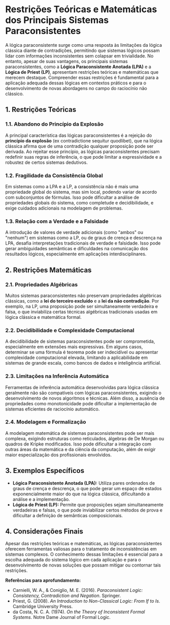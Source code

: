 
# Restrições Teóricas e Matemáticas dos Principais Sistemas Paraconsistentes

A lógica paraconsistente surge como uma resposta às limitações da lógica clássica diante de contradições, permitindo que sistemas lógicos possam lidar com informações inconsistentes sem colapsar em trivialidade. No entanto, apesar de suas vantagens, os principais sistemas paraconsistentes, como a **Lógica Paraconsistente Anotada (LPA)** e a **Lógica de Priest (LP)**, apresentam restrições teóricas e matemáticas que merecem destaque. Compreender essas restrições é fundamental para a aplicação adequada dessas lógicas em contextos práticos e para o desenvolvimento de novas abordagens no campo do raciocínio não clássico.

## 1. Restrições Teóricas

### 1.1. Abandono do Princípio da Explosão

A principal característica das lógicas paraconsistentes é a rejeição do **princípio da explosão** (ex contradictione sequitur quodlibet), que na lógica clássica afirma que de uma contradição qualquer proposição pode ser derivada. Ao rejeitar esse princípio, as lógicas paraconsistentes precisam redefinir suas regras de inferência, o que pode limitar a expressividade e a robustez de certos sistemas dedutivos.

### 1.2. Fragilidade da Consistência Global

Em sistemas como a LPA e a LP, a consistência não é mais uma propriedade global do sistema, mas sim local, podendo variar de acordo com subconjuntos de fórmulas. Isso pode dificultar a análise de propriedades globais do sistema, como completude e decidibilidade, e exige cuidados adicionais na modelagem de problemas.

### 1.3. Relação com a Verdade e a Falsidade

A introdução de valores de verdade adicionais (como "ambos" ou "nenhum") em sistemas como a LP, ou de graus de crença e descrença na LPA, desafia interpretações tradicionais de verdade e falsidade. Isso pode gerar ambiguidades semânticas e dificuldades na comunicação dos resultados lógicos, especialmente em aplicações interdisciplinares.

## 2. Restrições Matemáticas

### 2.1. Propriedades Algébricas

Muitos sistemas paraconsistentes não preservam propriedades algébricas clássicas, como a **lei do terceiro excluído** e a **lei da não contradição**. Por exemplo, na LP, uma proposição pode ser simultaneamente verdadeira e falsa, o que inviabiliza certas técnicas algébricas tradicionais usadas em lógica clássica e matemática formal.

### 2.2. Decidibilidade e Complexidade Computacional

A decidibilidade de sistemas paraconsistentes pode ser comprometida, especialmente em extensões mais expressivas. Em alguns casos, determinar se uma fórmula é teorema pode ser indecidível ou apresentar complexidade computacional elevada, limitando a aplicabilidade em sistemas de grande escala, como bancos de dados e inteligência artificial.

### 2.3. Limitações na Inferência Automática

Ferramentas de inferência automática desenvolvidas para lógica clássica geralmente não são compatíveis com lógicas paraconsistentes, exigindo o desenvolvimento de novos algoritmos e técnicas. Além disso, a ausência de propriedades como monotonicidade pode dificultar a implementação de sistemas eficientes de raciocínio automático.

### 2.4. Modelagem e Formalização

A modelagem matemática de sistemas paraconsistentes pode ser mais complexa, exigindo estruturas como reticulados, álgebras de De Morgan ou quadros de Kripke modificados. Isso pode dificultar a integração com outras áreas da matemática e da ciência da computação, além de exigir maior especialização dos profissionais envolvidos.

## 3. Exemplos Específicos

- **Lógica Paraconsistente Anotada (LPA):** Utiliza pares ordenados de graus de crença e descrença, o que pode gerar um espaço de estados exponencialmente maior do que na lógica clássica, dificultando a análise e a implementação.
- **Lógica de Priest (LP):** Permite que proposições sejam simultaneamente verdadeiras e falsas, o que pode inviabilizar certos métodos de prova e dificultar a definição de semânticas composicionais.

## 4. Considerações Finais

Apesar das restrições teóricas e matemáticas, as lógicas paraconsistentes oferecem ferramentas valiosas para o tratamento de inconsistências em sistemas complexos. O conhecimento dessas limitações é essencial para a escolha adequada do sistema lógico em cada aplicação e para o desenvolvimento de novas soluções que possam mitigar ou contornar tais restrições.

**Referências para aprofundamento:**
- Carnielli, W. A., & Coniglio, M. E. (2016). *Paraconsistent Logic: Consistency, Contradiction and Negation*. Springer.
- Priest, G. (2008). *An Introduction to Non-Classical Logic: From If to Is*. Cambridge University Press.
- da Costa, N. C. A. (1974). *On the Theory of Inconsistent Formal Systems*. Notre Dame Journal of Formal Logic.


